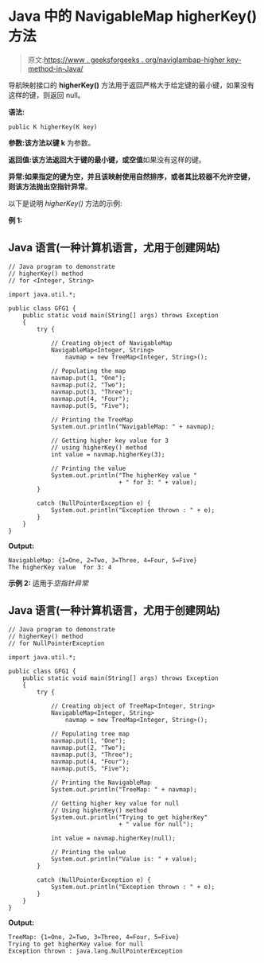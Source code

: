 # Java 中的 NavigableMap higherKey()方法

> 原文:[https://www . geeksforgeeks . org/naviglambap-higher key-method-in-Java/](https://www.geeksforgeeks.org/navigablemap-higherkey-method-in-java/)

导航映射接口的 **higherKey()** 方法用于返回严格大于给定键的最小键，如果没有这样的键，则返回 null。

**语法:**

```
public K higherKey(K key)
```

**参数:**该方法以**键 k** 为参数。

**返回值:**该方法返回大于键的**最小键，**或**空值**如果没有这样的键。

**异常:**如果指定的键为空，并且该映射使用自然排序，或者其比较器不允许空键，则该方法抛出**空指针异常**。

以下是说明 *higherKey()* 方法的示例:

**例 1:**

## Java 语言(一种计算机语言，尤用于创建网站)

```
// Java program to demonstrate
// higherKey() method
// for <Integer, String>

import java.util.*;

public class GFG1 {
    public static void main(String[] args) throws Exception
    {
        try {

            // Creating object of NavigableMap
            NavigableMap<Integer, String>
                navmap = new TreeMap<Integer, String>();

            // Populating the map
            navmap.put(1, "One");
            navmap.put(2, "Two");
            navmap.put(3, "Three");
            navmap.put(4, "Four");
            navmap.put(5, "Five");

            // Printing the TreeMap
            System.out.println("NavigableMap: " + navmap);

            // Getting higher key value for 3
            // using higherKey() method
            int value = navmap.higherKey(3);

            // Printing the value
            System.out.println("The higherKey value "
                               + " for 3: " + value);
        }

        catch (NullPointerException e) {
            System.out.println("Exception thrown : " + e);
        }
    }
}
```

**Output:** 

```
NavigableMap: {1=One, 2=Two, 3=Three, 4=Four, 5=Five}
The higherKey value  for 3: 4
```

**示例 2:** 适用于*空指针异常*

## Java 语言(一种计算机语言，尤用于创建网站)

```
// Java program to demonstrate
// higherKey() method
// for NullPointerException

import java.util.*;

public class GFG1 {
    public static void main(String[] args) throws Exception
    {
        try {

            // Creating object of TreeMap<Integer, String>
            NavigableMap<Integer, String>
                navmap = new TreeMap<Integer, String>();

            // Populating tree map
            navmap.put(1, "One");
            navmap.put(2, "Two");
            navmap.put(3, "Three");
            navmap.put(4, "Four");
            navmap.put(5, "Five");

            // Printing the NavigableMap
            System.out.println("TreeMap: " + navmap);

            // Getting higher key value for null
            // Using higherKey() method
            System.out.println("Trying to get higherKey"
                               + " value for null");

            int value = navmap.higherKey(null);

            // Printing the value
            System.out.println("Value is: " + value);
        }

        catch (NullPointerException e) {
            System.out.println("Exception thrown : " + e);
        }
    }
}
```

**Output:** 

```
TreeMap: {1=One, 2=Two, 3=Three, 4=Four, 5=Five}
Trying to get higherKey value for null
Exception thrown : java.lang.NullPointerException
```